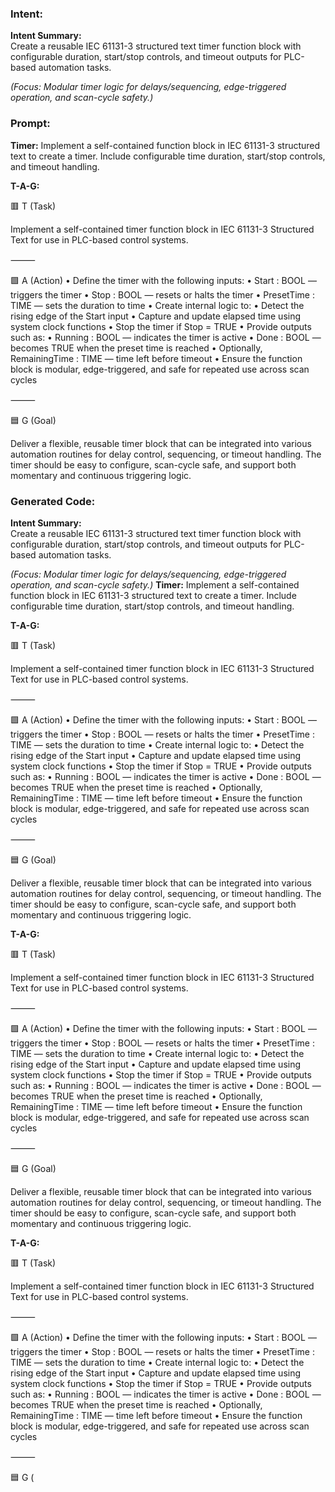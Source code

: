 ### Intent:
**Intent Summary:**  
Create a reusable IEC 61131-3 structured text timer function block with configurable duration, start/stop controls, and timeout outputs for PLC-based automation tasks.  

*(Focus: Modular timer logic for delays/sequencing, edge-triggered operation, and scan-cycle safety.)*

### Prompt:
**Timer:**
Implement a self-contained function block in IEC 61131-3 structured text to create a timer. Include configurable time duration, start/stop controls, and timeout handling.


**T-A-G:**

🟥 T (Task)

Implement a self-contained timer function block in IEC 61131-3 Structured Text for use in PLC-based control systems.

⸻

🟩 A (Action)
	•	Define the timer with the following inputs:
	•	Start : BOOL — triggers the timer
	•	Stop : BOOL — resets or halts the timer
	•	PresetTime : TIME — sets the duration to time
	•	Create internal logic to:
	•	Detect the rising edge of the Start input
	•	Capture and update elapsed time using system clock functions
	•	Stop the timer if Stop = TRUE
	•	Provide outputs such as:
	•	Running : BOOL — indicates the timer is active
	•	Done : BOOL — becomes TRUE when the preset time is reached
	•	Optionally, RemainingTime : TIME — time left before timeout
	•	Ensure the function block is modular, edge-triggered, and safe for repeated use across scan cycles

⸻

🟦 G (Goal)

Deliver a flexible, reusable timer block that can be integrated into various automation routines for delay control, sequencing, or timeout handling. The timer should be easy to configure, scan-cycle safe, and support both momentary and continuous triggering logic.

### Generated Code:
**Intent Summary:**  
Create a reusable IEC 61131-3 structured text timer function block with configurable duration, start/stop controls, and timeout outputs for PLC-based automation tasks.  

*(Focus: Modular timer logic for delays/sequencing, edge-triggered operation, and scan-cycle safety.)*
**Timer:**
Implement a self-contained function block in IEC 61131-3 structured text to create a timer. Include configurable time duration, start/stop controls, and timeout handling.


**T-A-G:**

🟥 T (Task)

Implement a self-contained timer function block in IEC 61131-3 Structured Text for use in PLC-based control systems.

⸻

🟩 A (Action)
	•	Define the timer with the following inputs:
	•	Start : BOOL — triggers the timer
	•	Stop : BOOL — resets or halts the timer
	•	PresetTime : TIME — sets the duration to time
	•	Create internal logic to:
	•	Detect the rising edge of the Start input
	•	Capture and update elapsed time using system clock functions
	•	Stop the timer if Stop = TRUE
	•	Provide outputs such as:
	•	Running : BOOL — indicates the timer is active
	•	Done : BOOL — becomes TRUE when the preset time is reached
	•	Optionally, RemainingTime : TIME — time left before timeout
	•	Ensure the function block is modular, edge-triggered, and safe for repeated use across scan cycles

⸻

🟦 G (Goal)

Deliver a flexible, reusable timer block that can be integrated into various automation routines for delay control, sequencing, or timeout handling. The timer should be easy to configure, scan-cycle safe, and support both momentary and continuous triggering logic.

**T-A-G:**

🟥 T (Task)

Implement a self-contained timer function block in IEC 61131-3 Structured Text for use in PLC-based control systems.

⸻

🟩 A (Action)
	•	Define the timer with the following inputs:
	•	Start : BOOL — triggers the timer
	•	Stop : BOOL — resets or halts the timer
	•	PresetTime : TIME — sets the duration to time
	•	Create internal logic to:
	•	Detect the rising edge of the Start input
	•	Capture and update elapsed time using system clock functions
	•	Stop the timer if Stop = TRUE
	•	Provide outputs such as:
	•	Running : BOOL — indicates the timer is active
	•	Done : BOOL — becomes TRUE when the preset time is reached
	•	Optionally, RemainingTime : TIME — time left before timeout
	•	Ensure the function block is modular, edge-triggered, and safe for repeated use across scan cycles

⸻

🟦 G (Goal)

Deliver a flexible, reusable timer block that can be integrated into various automation routines for delay control, sequencing, or timeout handling. The timer should be easy to configure, scan-cycle safe, and support both momentary and continuous triggering logic.

**T-A-G:**

🟥 T (Task)

Implement a self-contained timer function block in IEC 61131-3 Structured Text for use in PLC-based control systems.

⸻

🟩 A (Action)
	•	Define the timer with the following inputs:
	•	Start : BOOL — triggers the timer
	•	Stop : BOOL — resets or halts the timer
	•	PresetTime : TIME — sets the duration to time
	•	Create internal logic to:
	•	Detect the rising edge of the Start input
	•	Capture and update elapsed time using system clock functions
	•	Stop the timer if Stop = TRUE
	•	Provide outputs such as:
	•	Running : BOOL — indicates the timer is active
	•	Done : BOOL — becomes TRUE when the preset time is reached
	•	Optionally, RemainingTime : TIME — time left before timeout
	•	Ensure the function block is modular, edge-triggered, and safe for repeated use across scan cycles

⸻

🟦 G (
